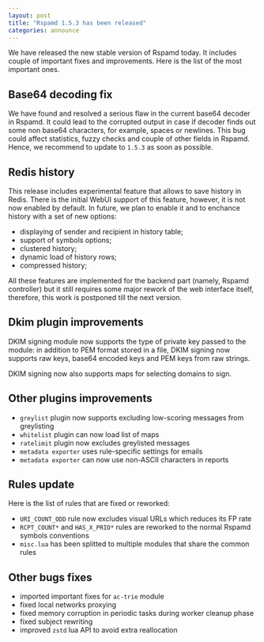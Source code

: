 ```yaml
---
layout: post
title: "Rspamd 1.5.3 has been released"
categories: announce
---
```


We have released the new stable version of Rspamd today. It includes couple of important fixes and improvements. Here is the list of the most important ones.

## Base64 decoding fix

We have found and resolved a serious flaw in the current base64 decoder in Rspamd. It could lead to the corrupted output in case if decoder finds out some non base64 characters, for example, spaces or newlines. This bug could affect statistics, fuzzy checks and couple of other fields in Rspamd. Hence, we recommend to update to `1.5.3` as soon as possible.

## Redis history

This release includes experimental feature that allows to save history in Redis. There is the initial WebUI support of this feature, however, it is not now enabled by default. In future, we plan to enable it and to enchance history with a set of new options:

- displaying of sender and recipient in history table;
- support of symbols options;
- clustered history;
- dynamic load of history rows;
- compressed history;

All these features are implemented for the backend part (namely, Rspamd controller) but it still requires some major rework of the web interface itself, therefore, this work is postponed till the next version.

## Dkim plugin improvements

DKIM signing module now supports the type of private key passed to the module: in addition to PEM format stored in a file, DKIM signing now supports raw keys, base64 encoded keys and PEM keys from raw strings.

DKIM signing now also supports maps for selecting domains to sign.

## Other plugins improvements

* `greylist` plugin now supports excluding low-scoring messages from greylisting
* `whitelist` plugin can now load list of maps
* `ratelimit` plugin now excludes greylisted messages
* `metadata exporter` uses rule-specific settings for emails
* `metadata exporter` can now use non-ASCII characters in reports

## Rules update

Here is the list of rules that are fixed or reworked:

* `URI_COUNT_ODD` rule now excludes visual URLs which reduces its FP rate
* `RCPT_COUNT*` and `HAS_X_PRIO*` rules are reworked to the normal Rspamd symbols conventions
* `misc.lua` has been splitted to multiple modules that share the common rules

## Other bugs fixes

* imported important fixes for `ac-trie` module
* fixed local networks proxying
* fixed memory corruption in periodic tasks during worker cleanup phase
* fixed subject rewriting
* improved `zstd` lua API to avoid extra reallocation